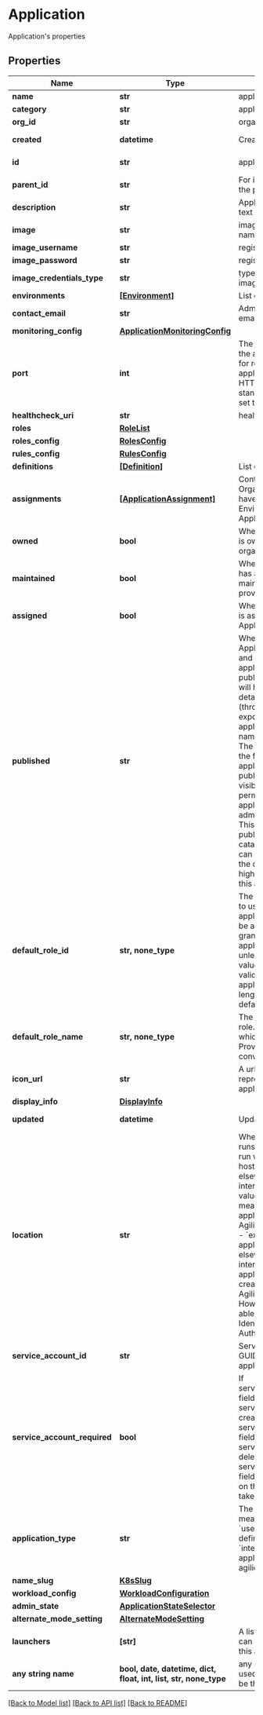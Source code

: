# Application

Application's properties

## Properties
Name | Type | Description | Notes
------------ | ------------- | ------------- | -------------
**name** | **str** | application name | 
**category** | **str** | application category | 
**org_id** | **str** | organisation id | 
**created** | **datetime** | Creation time | [optional] [readonly] 
**id** | **str** | application service id | [optional] [readonly] 
**parent_id** | **str** | For inheritance, defines the parent id. | [optional] [readonly] 
**description** | **str** | Application description text | [optional] 
**image** | **str** | image registry path and name | [optional] 
**image_username** | **str** | registry username | [optional] 
**image_password** | **str** | registry password | [optional] 
**image_credentials_type** | **str** | type of credentials for image | [optional] 
**environments** | [**[Environment]**](Environment.md) | List of environments | [optional] 
**contact_email** | **str** | Administrator contact email | [optional] 
**monitoring_config** | [**ApplicationMonitoringConfig**](ApplicationMonitoringConfig.md) |  | [optional] 
**port** | **int** | The transport layer port the application listens on for requests. E.g. if the application listens for HTTP requests on the standard port, port 80, set this to 80.  | [optional] 
**healthcheck_uri** | **str** | health check URI | [optional] 
**roles** | [**RoleList**](RoleList.md) |  | [optional] 
**roles_config** | [**RolesConfig**](RolesConfig.md) |  | [optional] 
**rules_config** | [**RulesConfig**](RulesConfig.md) |  | [optional] 
**definitions** | [**[Definition]**](Definition.md) | List of definitions | [optional] 
**assignments** | [**[ApplicationAssignment]**](ApplicationAssignment.md) | Controls the Organisations which have access to Environments of this Application.  | [optional] 
**owned** | **bool** | Whether this Application is owned by the provided organisation.  | [optional] 
**maintained** | **bool** | Whether this Application has an Environment maintained by the provided organisation.  | [optional] 
**assigned** | **bool** | Whether an Environment is assigned to this Application.  | [optional] 
**published** | **str** | Whether or not this Application is published, and if so, how. An application that has been published somewhere will have high level details about it visible (through apis intended to expose published applications), such as its name and description. The enum values mean the following:  - no: This application is not published. It will only be visibile to users with       permission to access the application, or to administrators.  - public: This application is published to the public catalogue. Any user who       can request access to the organisation will see high level details about this       application.  | [optional]  if omitted the server will use the default value of "no"
**default_role_id** | **str, none_type** | The id of the default role to use for this application. This role will be assigned to users granted access to this application by default, unless overridden. This value must point to a valid Role for this application. A string of length 0 will clear out the default role. | [optional] 
**default_role_name** | **str, none_type** | The name of the default role. Does not change which role is used. Provided for convenience.  | [optional] [readonly] 
**icon_url** | **str** | A url pointing to an icon representing this application.  | [optional] 
**display_info** | [**DisplayInfo**](DisplayInfo.md) |  | [optional] 
**updated** | **datetime** | Update time | [optional] [readonly] 
**location** | **str** | Where the application runs. Applications can run within an Agilicus hosting platform, or elsewhere on the internet. The possible values have the following meanings:   - &#x60;hosted&#x60;: the application runs on the Agilicus hosting platform.   - &#x60;external&#x60;: the application runs elsewhere on the internet. External applications     will not create instances in the Agilicus hosting platform. However, they will     be able to use Agilicus for Identity and Authentication.  | [optional] 
**service_account_id** | **str** | Service account user GUID used to deploy the application | [optional] [readonly] 
**service_account_required** | **bool** | If service_account_enabled field is set to true, a service account will be created. If service_account_enabled field is set to false, the service account will be deleted. If the service_account_enabled field is not set no action on the service account is taken.  | [optional] 
**application_type** | **str** | The type of application meanings:   - &#x60;user_defined&#x60;: A user defined application.   - &#x60;internal&#x60;: An internal application used by agilicus services.  | [optional]  if omitted the server will use the default value of "user_defined"
**name_slug** | [**K8sSlug**](K8sSlug.md) |  | [optional] 
**workload_config** | [**WorkloadConfiguration**](WorkloadConfiguration.md) |  | [optional] 
**admin_state** | [**ApplicationStateSelector**](ApplicationStateSelector.md) |  | [optional] 
**alternate_mode_setting** | [**AlternateModeSetting**](AlternateModeSetting.md) |  | [optional] 
**launchers** | **[str]** | A list of launchers that can be used to launch this application.  | [optional] 
**any string name** | **bool, date, datetime, dict, float, int, list, str, none_type** | any string name can be used but the value must be the correct type | [optional]

[[Back to Model list]](../README.md#documentation-for-models) [[Back to API list]](../README.md#documentation-for-api-endpoints) [[Back to README]](../README.md)



